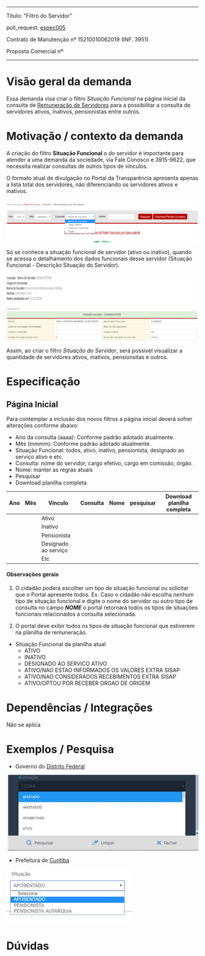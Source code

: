 ----
Título: "Filtro do Servidor"

pull_request: [espec005](https://github.com/transparencia-mg/especificacoes-portal-transparencia/pull/7)

Contrato de Manutenção nº 15210010062019 (INF. 3951)

Proposta Comercial nº 

----

# Visão geral da demanda

Essa demanda visa criar o filtro *Situação Funcional* na página inicial da consulta de [Remuneração de Servidores](http://www.transparencia.mg.gov.br/estado-pessoal/remuneracao-dos-servidores) para a possibilitar a consulta de servidores ativos, inativos, pensionistas entre outros.


# Motivação / contexto da demanda
A criação do filtro **Situação Funcional** o do servidor é importante para atender a uma demanda da sociedade, via Fale Conosco e 3915-9622, que necessita realizar consultas de outros tipos de vínculos.

O formato atual de divulgação no Portal da Transparência apresenta apenas a lista total dos servidores, não diferenciando os servidores ativos e inativos.

![](static/filtro.png)

Só se conhece a situação funcional de servidor (ativo ou inativo), quando se acessa o detalhamento dos dados funcionais desse servidor (Situação Funcional - Descrição Situação do Servidor).

![](static/detalhamento_servidor.jpg)

Assim, ao criar o filtro *Situação do Servidor*, será possível visualizar a quantidade de servidores ativos, inativos, pensionsitas e outros.

# Especificação

## Página Inicial

Para contemplar a inclusão dos novos filtros a página inicial deverá sofrer alterações conforme abaixo:

* Ano da consulta (aaaa): Conforme padrão adotado atualmente.
* Mês (mmmm): Conforme padrão adotado atualmente.
* Situação Funcional: todos, ativo, inativo, pensionista, designado ao serviço ativo e etc.
* Consulta: nome do servidor, cargo efetivo, cargo em comissão, órgão.
* Nome: manter as regras atuais
* Pesquisar
* Download planilha completa

|Ano| Mês| Vínculo|Consulta|Nome|pesquisar| Download planilha completa|
----|----|----|---|----|----|-----|
|||Ativo|
|||Inativo
|||Pensionista
|||Designado ao serviço
|||Etc


#### __Observações gerais__


1. O cidadão poderá escolher um tipo de situação funcional ou solicitar que o Portal apresente todos.
Ex. Caso o cidadão não escolha nenhum tipo de situação funcional e digite o nome do servidor ou outro tipo de consulta no campo ___NOME___ o portal retornará todos os tipos de situações funcionais relacionados a consulta selecionada.

2. O portal deve exibir todos os tipos de situação funcional que estiverem na planilha de remuneração.

- Situação Funcional da planilha atual
  - ATIVO
  - INATIVO
  - DESIGNADO AO SERVICO ATIVO
  - ATIVO/NAO ESTAO INFORMADOS OS VALORES EXTRA SISAP
  - ATIVO/NAO CONSIDERADOS RECEBIMENTOS EXTRA SISAP
  - ATIVO/OPTOU POR RECEBER ORGAO DE ORIGEM

# Dependências / Integrações

Não se aplica

# Exemplos / Pesquisa

* Governo do [Distrito Federal](http://www.transparencia.df.gov.br/#/servidores/remuneracao)

![](static/distritofederal.jpg)

* Prefeitura de [Curitiba](https://www.transparencia.curitiba.pr.gov.br/meta4/servidores.aspx)

![](static/curitiba.jpg)

# Dúvidas

